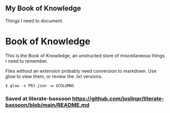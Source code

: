 
## My Book of Knowledge

Things I need to document.

# Book of Knowledge

This is the Book of Knowledge, an unstructed store of miscellaneous things I
need to remember.

Files without an extension probably need conversion to markdown.  Use *glow*
to view them, or review the .txt versions.

```
$ glow -s PRJ.json -w $COLUMNS
```

[//]: # ( vim: set ai noet nu sts=4 sw=4 ts=4 tw=78 filetype=markdown :)

### Saved at literate-bassoon https://github.com/joslinpr/literate-bassoon/blob/main/README.md
